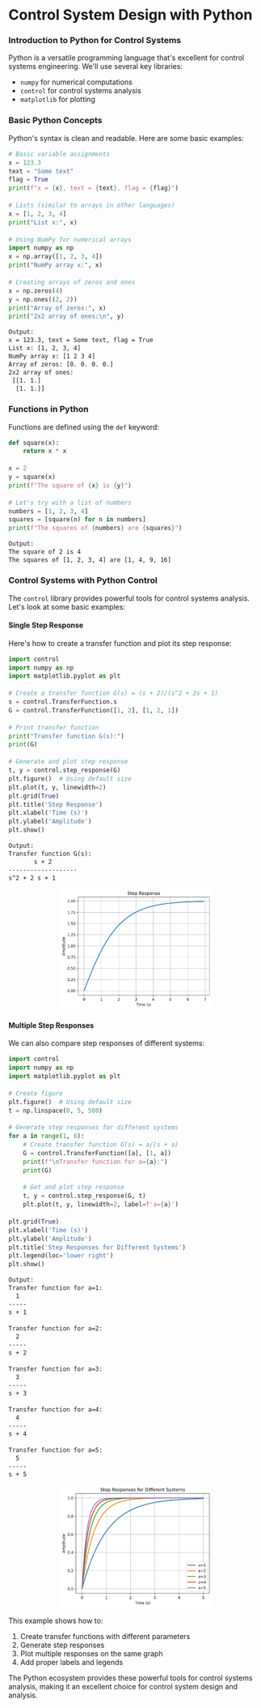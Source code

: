 # Control System Design with Python

### Introduction to Python for Control Systems

Python is a versatile programming language that's excellent for control systems engineering. We'll use several key libraries:
- `numpy` for numerical computations
- `control` for control systems analysis
- `matplotlib` for plotting

### Basic Python Concepts

Python's syntax is clean and readable. Here are some basic examples:

```python
# Basic variable assignments
x = 123.3
text = "Some text"
flag = True
print(f"x = {x}, text = {text}, flag = {flag}")

# Lists (similar to arrays in other languages)
x = [1, 2, 3, 4]
print("List x:", x)

# Using NumPy for numerical arrays
import numpy as np
x = np.array([1, 2, 3, 4])
print("NumPy array x:", x)

# Creating arrays of zeros and ones
x = np.zeros(4)
y = np.ones((2, 2))
print("Array of zeros:", x)
print("2x2 array of ones:\n", y)
```
```
Output:
x = 123.3, text = Some text, flag = True
List x: [1, 2, 3, 4]
NumPy array x: [1 2 3 4]
Array of zeros: [0. 0. 0. 0.]
2x2 array of ones:
 [[1. 1.]
  [1. 1.]]
```

### Functions in Python

Functions are defined using the `def` keyword:

```python
def square(x):
    return x * x

x = 2
y = square(x)
print(f"The square of {x} is {y}")

# Let's try with a list of numbers
numbers = [1, 2, 3, 4]
squares = [square(n) for n in numbers]
print(f"The squares of {numbers} are {squares}")
```
```
Output:
The square of 2 is 4
The squares of [1, 2, 3, 4] are [1, 4, 9, 16]
```

### Control Systems with Python Control

The `control` library provides powerful tools for control systems analysis. Let's look at some basic examples:

#### Single Step Response
Here's how to create a transfer function and plot its step response:

```python
import control
import numpy as np
import matplotlib.pyplot as plt

# Create a transfer function G(s) = (s + 2)/(s^2 + 2s + 1)
s = control.TransferFunction.s
G = control.TransferFunction([1, 2], [1, 2, 1])

# Print transfer function
print("Transfer function G(s):")
print(G)

# Generate and plot step response
t, y = control.step_response(G)
plt.figure()  # Using default size
plt.plot(t, y, linewidth=2)
plt.grid(True)
plt.title('Step Response')
plt.xlabel('Time (s)')
plt.ylabel('Amplitude')
plt.show()
```
```
Output:
Transfer function G(s):
       s + 2
-------------------
s^2 + 2 s + 1
```

<p align="center">
  <img src="../../images/step_response.png" width="60%" alt="Step Response">
</p>

#### Multiple Step Responses
We can also compare step responses of different systems:

```python
import control
import numpy as np
import matplotlib.pyplot as plt

# Create figure
plt.figure()  # Using default size
t = np.linspace(0, 5, 500)

# Generate step responses for different systems
for a in range(1, 6):
    # Create transfer function G(s) = a/(s + a)
    G = control.TransferFunction([a], [1, a])
    print(f"\nTransfer function for a={a}:")
    print(G)
    
    # Get and plot step response
    t, y = control.step_response(G, t)
    plt.plot(t, y, linewidth=2, label=f'a={a}')

plt.grid(True)
plt.xlabel('Time (s)')
plt.ylabel('Amplitude')
plt.title('Step Responses for Different Systems')
plt.legend(loc='lower right')
plt.show()
```
```
Output:
Transfer function for a=1:
  1
-----
s + 1

Transfer function for a=2:
  2
-----
s + 2

Transfer function for a=3:
  3
-----
s + 3

Transfer function for a=4:
  4
-----
s + 4

Transfer function for a=5:
  5
-----
s + 5
```

<p align="center">
  <img src="../../images/multiple_step_responses.png" width="60%" alt="Multiple Step Responses">
</p>

This example shows how to:
1. Create transfer functions with different parameters
2. Generate step responses
3. Plot multiple responses on the same graph
4. Add proper labels and legends

The Python ecosystem provides these powerful tools for control systems analysis, making it an excellent choice for control system design and analysis.

